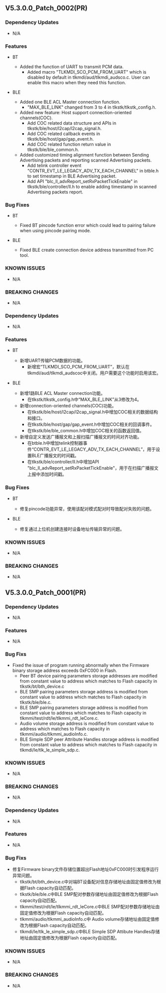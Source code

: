 ## V5.3.0.0_Patch_0002(PR)

### Dependency Updates

- N/A

### Features
* BT
   - Added the function of UART to transmit PCM data.
     - Added macro "TLKMDI_SCO_PCM_FROM_UART" which is disabled by default in tlkmdi/aud/tlkmdi_audsco.c. User can enable this macro when they need this function. 
	 
* BLE
   - Added one BLE ACL Master connection function. 
     - "MAX_BLE_LINK" changed from 3 to 4 in tlkstk/tlkstk_config.h.
   - Added new feature: Host support connection-oriented channels(COC).
     - Add COC related data structure and APIs in tlkstk/ble/host/l2cap/l2cap_signal.h.
	 - Add COC related callback events in tlkstk/ble/host/gap/gap_event.h.
	 - Add COC related function return value in tlkstk/ble/ble_common.h.
   - Added customized timing alignment function between Sending Advertising packets and reporting scanned Advertising packets.
     - Add telink controller event "CONTR_EVT_LE_LEGACY_ADV_TX_EACH_CHANNEL" in btble.h to set timestamp in BLE Advertising packet. 
	 - Add API "blc_ll_advReport_setRxPacketTickEnable" in tlkstk/ble/controller/ll.h to enable adding timestamp in scanned Advertising packets report.
	 

### Bug Fixes
* BT
   - Fixed BT pincode function error which could lead to pairing failure when using pincode pairing mode.

* BLE
   - Fixed BLE create connection device address transmitted from PC tool.
   

### KNOWN ISSUES

- N/A

### BREAKING CHANGES

- N/A

### Dependency Updates

- N/A

### Features
* BT
   - 新增UART传输PCM数据的功能。
     - 新增宏“TLKMDI_SCO_PCM_FROM_UART”，默认在tlkmdi/aud/tlkmdi_audscoc中关闭。用户需要这个功能时启用该宏。
	 
* BLE
   - 新增1路BLE ACL Master connection功能。
	 - 在tlkstk/tlkstk_config.h中“MAX_BLE_LINK”从3修改为4。
   - 新增connection-oriented channels(COC)功能。
     - 在tlkstk/ble/host/l2cap/l2cap_signal.h中增加COC相关的数据结构和接口。
	 - 在tlkstk/ble/host/gap/gap_event.h中增加COC相关的回调事件。
	 - 在tlkstk/ble/ble_common.h中增加COC相关的函数返回值。
   - 新增自定义发送广播报文和上报扫描广播报文的时间对齐功能。
     - 在btble.h中增加telink控制器事件“CONTR_EVT_LE_LEGACY_ADV_TX_EACH_CHANNEL”，用于设置BLE广播报文的时间戳。
	 - 在tlkstk/ble/controller/ll.h中增加API "blc_ll_advReport_setRxPacketTickEnable"，用于在扫描广播报文上报中添加时间戳。
	 
	 
### Bug Fixes
* BT
   - 修复pincode功能异常，使用该配对模式配对时导致配对失败的问题。

* BLE
   - 修复通过上位机创建连接时设备地址传输异常的问题。


### KNOWN ISSUES

- N/A


### BREAKING CHANGES

- N/A






## V5.3.0.0_Patch_0001(PR)

### Dependency Updates

- N/A

### Features

- N/A

### Bug Fixs

- Fixed the issue of program running abnormally when the Firmware binary storage address exceeds 0xFC000 in Flash.
  - Peer BT device pairing parameters storage addresses are modified from constant value to address which matches to Flash capacity in tlkstk/bt/bth_device.c
  - BLE SMP pairing parameters storage address is modified from constant value to address which matches to Flash capacity in tlkstk/ble/ble.c.
  - BLE SMP pairing parameters storage address is modified from constant value to address which matches to Flash capacity in tlkmmi/test/rdt/le/tlkmmi_rdt_leCore.c.
  - Audio volume storage address is modified from constant value to address which matches to Flash capacity in tlkmmi/audio/tlkmmi_audioInfo.c.
  - BLE Simple SDP peer Attribute Handles storage address is modified from constant value to address which matches to Flash capacity in tlkmdi/le/tlk_le_simple_sdp.c.

### KNOWN ISSUES

- N/A

### BREAKING CHANGES

- N/A


### Dependency Updates

- N/A

### Features

- N/A

### Bug Fixs

- 修复Firmware binary文件存储位置超出Flash地址0xFC000时引发程序运行异常问题。
  - tlkstk/bt/bth_device.c中对端BT设备配对信息存储地址由固定值修改为根据Flash capacity自动匹配。
  - tlkstk/ble/ble.c中BLE SMP配对参数存储地址由固定值修改为根据Flash capacity自动匹配。
  - tlkmmi/test/rdt/le/tlkmmi_rdt_leCore.c中BLE SMP配对参数存储地址由固定值修改为根据Flash capacity自动匹配。
  - tlkmmi/audio/tlkmmi_audioInfo.c中 Audio volume存储地址由固定值修改为根据Flash capacity自动匹配。
  - tlkmdi/le/tlk_le_simple_sdp.c中BLE Simple SDP Attibute Handles存储地址由固定值修改为根据Flash capacity自动匹配。
  
### KNOWN ISSUES

- N/A

### BREAKING CHANGES

- N/A